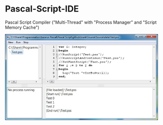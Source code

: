 # Pascal-Script-IDE
Pascal Script Compiler ("Multi-Thread" with "Process Manager" and "Script Memory Cache")

![](Images/main.jpg)
